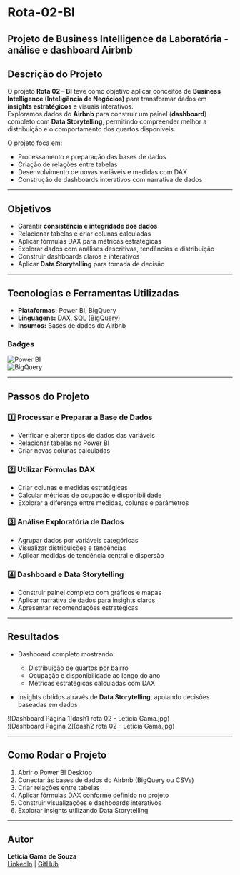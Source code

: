 # Rota-02-BI
Projeto de Business Intelligence da Laboratória - análise e dashboard Airbnb
---
## Descrição do Projeto
O projeto **Rota 02 – BI** teve como objetivo aplicar conceitos de **Business Intelligence (Inteligência de Negócios)** para transformar dados em **insights estratégicos** e visuais interativos.  
Exploramos dados do **Airbnb** para construir um painel (**dashboard**) completo com **Data Storytelling**, permitindo compreender melhor a distribuição e o comportamento dos quartos disponíveis.

O projeto foca em:

- Processamento e preparação das bases de dados
- Criação de relações entre tabelas
- Desenvolvimento de novas variáveis e medidas com DAX
- Construção de dashboards interativos com narrativa de dados

---

## Objetivos

- Garantir **consistência e integridade dos dados**
- Relacionar tabelas e criar colunas calculadas
- Aplicar fórmulas DAX para métricas estratégicas
- Explorar dados com análises descritivas, tendências e distribuição
- Construir dashboards claros e interativos
- Aplicar **Data Storytelling** para tomada de decisão

---

## Tecnologias e Ferramentas Utilizadas

- **Plataformas:** Power BI, BigQuery  
- **Linguagens:** DAX, SQL (BigQuery) 
- **Insumos:** Bases de dados do Airbnb  

### Badges
![Power BI](https://img.shields.io/badge/PowerBI-Data%20Visualization-blue)  
![BigQuery](https://img.shields.io/badge/BigQuery-Data%20Warehouse-blueviolet)  

---

## Passos do Projeto

### 1️⃣ Processar e Preparar a Base de Dados
- Verificar e alterar tipos de dados das variáveis
- Relacionar tabelas no Power BI
- Criar novas colunas calculadas

### 2️⃣ Utilizar Fórmulas DAX
- Criar colunas e medidas estratégicas
- Calcular métricas de ocupação e disponibilidade
- Explorar a diferença entre medidas, colunas e parâmetros

### 3️⃣ Análise Exploratória de Dados
- Agrupar dados por variáveis categóricas
- Visualizar distribuições e tendências
- Aplicar medidas de tendência central e dispersão

### 4️⃣ Dashboard e Data Storytelling
- Construir painel completo com gráficos e mapas
- Aplicar narrativa de dados para insights claros
- Apresentar recomendações estratégicas

---

## Resultados

- Dashboard completo mostrando:  
  - Distribuição de quartos por bairro  
  - Ocupação e disponibilidade ao longo do ano  
  - Métricas estratégicas calculadas com DAX

- Insights obtidos através de **Data Storytelling**, apoiando decisões baseadas em dados

![Dashboard Página 1]dash1 rota 02 - Leticia Gama.jpg)  
![Dashboard Página 2](dash2 rota 02 - Leticia Gama.jpg)


---

## Como Rodar o Projeto

1. Abrir o Power BI Desktop
2. Conectar às bases de dados do Airbnb (BigQuery ou CSVs)
3. Criar relações entre tabelas
4. Aplicar fórmulas DAX conforme definido no projeto
5. Construir visualizações e dashboards interativos
6. Explorar insights utilizando Data Storytelling

---

## Autor
**Leticia Gama de Souza**  
[LinkedIn](link_linkedin_aqui) | [GitHub](link_github_aqui)

